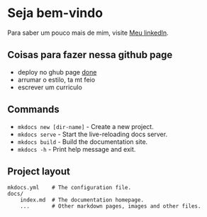 # Seja bem-vindo

Para saber um pouco mais de mim, visite  [Meu linkedIn](https://www.linkedin.com/in/marcos-grandesso-05090b23a/).


## Coisas para fazer nessa github page
* deploy no ghub page [done](Done)
* arrumar o estilo, ta mt feio
* escrever um curriculo 

## Commands

* `mkdocs new [dir-name]` - Create a new project.
* `mkdocs serve` - Start the live-reloading docs server.
* `mkdocs build` - Build the documentation site.
* `mkdocs -h` - Print help message and exit.

## Project layout

    mkdocs.yml    # The configuration file.
    docs/
        index.md  # The documentation homepage.
        ...       # Other markdown pages, images and other files.
